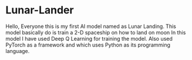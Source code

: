 # Lunar-Lander
Hello, Everyone this is my first AI model named as Lunar Landing.
This model basically do is train a 2-D spaceship on how to land on moon
In this model I have used Deep Q Learning for training the model.
Also used PyTorch as a framework and which uses Python as its programming language.
